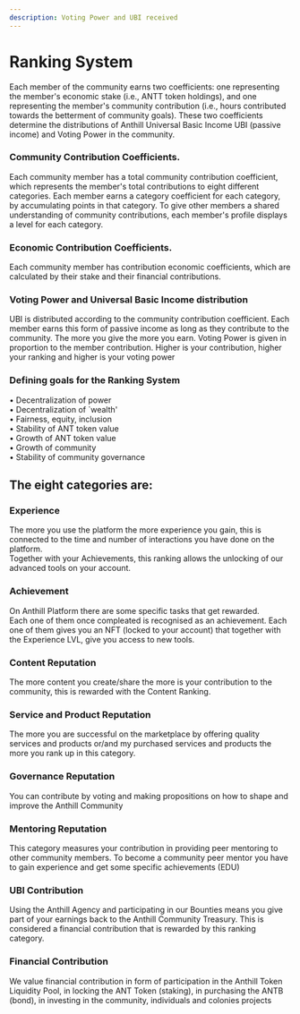 ```yaml
---
description: Voting Power and UBI received
---
```


# Ranking System

Each member of the community earns two coefficients: one representing the member's economic stake (i.e., ANTT token holdings), and one representing the member's community contribution (i.e., hours contributed towards the betterment of community goals). These two coefficients determine the distributions of Anthill Universal Basic Income UBI (passive income) and Voting Power in the community.

### **Community Contribution Coefficients.**&#x20;

Each community member has a total community contribution coefficient, which represents the member's total contributions to eight different categories. Each member earns a category coefficient for each category, by accumulating points in that category. To give other members a shared understanding of community contributions, each member's profile displays a level for each category.

### **Economic Contribution Coefficients.**&#x20;

Each community member has contribution economic coefficients, which are calculated by their stake and their financial contributions.

### **Voting Power and Universal Basic Income distribution**&#x20;

UBI is distributed according to the community contribution coefficient. Each member earns this form of passive income as long as they contribute to the community. The more you give the more you earn. Voting Power is given in proportion to the member contribution. Higher is your contribution, higher your ranking and higher is your voting power

### **Defining goals for the Ranking System**&#x20;

• Decentralization of power \
• Decentralization of \`wealth' \
• Fairness, equity, inclusion \
• Stability of ANT token value \
• Growth of ANT token value\
• Growth of community\
&#x20;• Stability of community governance

## **The eight categories are:**&#x20;

### **Experience**

The more you use the platform the more experience you gain, this is connected to the time and number of interactions you have done on the platform. \
Together with your Achievements, this ranking allows the unlocking of our advanced tools on your account.&#x20;

### **Achievement**&#x20;

On Anthill Platform there are some specific tasks that get rewarded. \
Each one of them once compleated is recognised as an achievement. Each one of them gives you an NFT (locked to your account) that together with the Experience LVL, give you access to new tools.

### **Content Reputation**

The more content you create/share the more is your contribution to the community, this is rewarded with the Content Ranking.

### **Service and Product Reputation**

The more you are successful on the marketplace by offering quality services and products or/and my purchased services and products the more you rank up in this category.&#x20;

### **Governance Reputation**

You can contribute by voting and making propositions on how to shape and improve the Anthill Community

### **Mentoring Reputation**

This category measures your contribution in providing peer mentoring to other community members. To become a community peer mentor you have to gain experience and get some specific achievements (EDU)

### **UBI Contribution**

Using the Anthill Agency and participating in our Bounties means you give part of your earnings back to the Anthill Community Treasury. This is considered a financial contribution that is rewarded by this ranking category.

### **Financial Contribution**

We value financial contribution in form of participation in the Anthill Token Liquidity Pool, in locking the ANT Token (staking), in purchasing the ANTB (bond), in investing in the community, individuals and colonies projects
